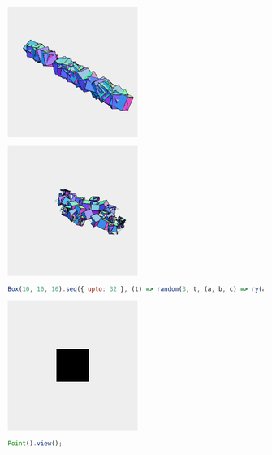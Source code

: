 ![Image](disjoint.md.$1_1.png)

![Image](disjoint.md.$1_2.png)

```JavaScript
Box(10, 10, 10).seq({ upto: 32 }, (t) => random(3, t, (a, b, c) => ry(a).rz(b).x(lerp(-50, 50, c))), Group).view(1).disjoint().pack('bb').view(2);
```

![Image](disjoint.md.$2.png)

```JavaScript
Point().view();
```
